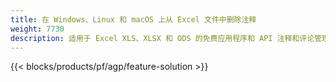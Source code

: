 ```yaml
---
title: 在 Windows、Linux 和 macOS 上从 Excel 文件中删除注释
weight: 7730
description: 适用于 Excel XLS、XLSX 和 ODS 的免费应用程序和 API 注释和评论管理
---
```

{{< blocks/products/pf/agp/feature-solution >}} 

